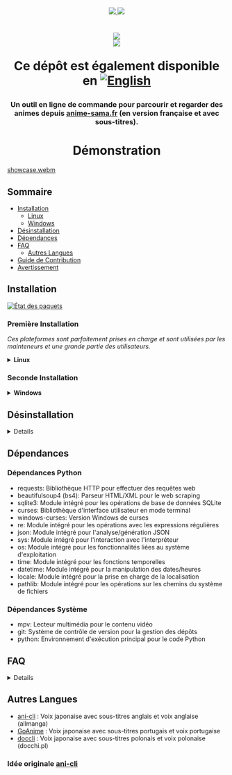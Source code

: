<p align=center>
<br>
<a href="#Linux"><img src="https://img.shields.io/badge/os-linux-90ee90">
<a href="#Windows"><img src="https://img.shields.io/badge/os-windows-90ee90">
<br>
<h1 align="center">
<a href="https://discord.gg/MwHAXPpJ8C"><img src="https://invidget.switchblade.xyz/MwHAXPpJ8C?language=en"></a>
<br>
<a href="https://github.com/DictateurMiro"><img src="https://img.shields.io/badge/owner-DictateurMiro-ff6344"></a>
</p>

<p align="center">
Ce dépôt est également disponible en <a href="README.md"><img src="https://img.shields.io/badge/🇺🇸-Anglais-blue" alt="English"></a>
</p>

<h3 align="center">
Un outil en ligne de commande pour parcourir et regarder des animes depuis <a href="https://anime-sama.fr">anime-sama.fr</a> (en version française et avec sous-titres).
</h3>

<h1 align="center">
	Démonstration
</h1>

[showcase.webm](https://user-images.githubusercontent.com/44473782/224679247-0856e652-f187-4865-bbcf-5a8e5cf830da.webm)

## Sommaire

- [Installation](#installation)
  - [Linux](#première-installation)
  - [Windows](#seconde-installation)
- [Désinstallation](#désinstallation)
- [Dépendances](#dépendances)
- [FAQ](#faq)
  - [Autres Langues](#autres-langues)
- [Guide de Contribution](./contribution.md)
- [Avertissement](./disclaimer.md)

## Installation

[![État des paquets](https://repology.org/badge/vertical-allrepos/animesama-cli.svg?minversion=1.0.0)](https://repology.org/project/animesama-cli/versions)

### Première Installation

*Ces plateformes sont parfaitement prises en charge et sont utilisées par les mainteneurs et une grande partie des utilisateurs.*

<details><summary><b>Linux</b></summary>



*Assurez-vous d'avoir installé toutes les dépendances nécessaires. Pour les distributions basées sur Debian, vous aurez besoin de curl, python3 et mpv. Le script d'installation s'occupera du reste du processus de configuration.*

<details><summary>Debian</summary>

```sh
sudo apt-get install curl -y
curl -fsSL https://raw.githubusercontent.com/DictateurMiro/animesama-cli/master/install.sh -o /tmp/animesama-install.sh && chmod +x /tmp/animesama-install.sh && sh /tmp/animesama-install.sh
```
</details>

<details><summary>Arch</summary>

```sh
yay -S animesama-cli
```
</details></details>

### Seconde Installation

<details><summary><b>Windows</b></summary>

Ouvrez PowerShell (pas besoin de permissions administrateur) et collez la commande ci-dessous
```powershell
irm "https://raw.githubusercontent.com/DictateurMiro/animesama-cli/refs/heads/master/setup_animesama_cli.bat" -OutFile install.bat; .\install.bat
```

</details>

## Désinstallation

<details>

* AUR:
```sh
yay -R animesama-cli
```

* Linux:
```sh
sudo rm /usr/local/bin/animesama-cli
rm -rf ~/animesama-cli
rm -rf ~/.local/share/animesama-venv
```

* Windows:
```sh
@echo off
set "INSTALL_DIR=%USERPROFILE%\AnimeSamaCLI"

if exist "%USERPROFILE%\mpv.bat" del /q "%USERPROFILE%\mpv.bat"
if exist "%USERPROFILE%\animesama-cli.bat" del /q "%USERPROFILE%\animesama-cli.bat"
if exist "%WINDIR%\mpv.bat" del /q "%WINDIR%\mpv.bat" 2>nul
if exist "%WINDIR%\animesama-cli.bat" del /q "%WINDIR%\animesama-cli.bat" 2>nul

rd /s /q "%INSTALL_DIR%" 2>nul

for /f "tokens=2*" %%A in ('reg query "HKCU\Environment" /v PATH 2^>nul') do set "OLD_PATH=%%B"
setlocal enabledelayedexpansion
set "NEW_PATH=!OLD_PATH!"
set "NEW_PATH=!NEW_PATH:;%INSTALL_DIR%\mpv=!"
set "NEW_PATH=!NEW_PATH:;%INSTALL_DIR%=!"
set "NEW_PATH=!NEW_PATH:%INSTALL_DIR%\mpv;=!"
set "NEW_PATH=!NEW_PATH:%INSTALL_DIR%;=!"
set "NEW_PATH=!NEW_PATH:%INSTALL_DIR%\mpv=!"
set "NEW_PATH=!NEW_PATH:%INSTALL_DIR%=!"
setx PATH "!NEW_PATH!"
endlocal
```

</details>

## Dépendances

### Dépendances Python
- requests: Bibliothèque HTTP pour effectuer des requêtes web
- beautifulsoup4 (bs4): Parseur HTML/XML pour le web scraping
- sqlite3: Module intégré pour les opérations de base de données SQLite
- curses: Bibliothèque d'interface utilisateur en mode terminal
- windows-curses: Version Windows de curses
- re: Module intégré pour les opérations avec les expressions régulières
- json: Module intégré pour l'analyse/génération JSON
- sys: Module intégré pour l'interaction avec l'interpréteur
- os: Module intégré pour les fonctionnalités liées au système d'exploitation
- time: Module intégré pour les fonctions temporelles
- datetime: Module intégré pour la manipulation des dates/heures
- locale: Module intégré pour la prise en charge de la localisation
- pathlib: Module intégré pour les opérations sur les chemins du système de fichiers

### Dépendances Système
- mpv: Lecteur multimédia pour le contenu vidéo
- git: Système de contrôle de version pour la gestion des dépôts
- python: Environnement d'exécution principal pour le code Python

## FAQ
<details>
	
* Puis-je changer la langue des sous-titres ou les désactiver ? - Non, les sous-titres sont intégrés dans la vidéo.
* Puis-je regarder en voix française ? - Oui, utilisez `--vf`.
* Puis-je changer la langue du doublage ? - Non.
* Puis-je changer la source des médias ? - Non (sauf si vous pouvez extraire cette source vous-même).
* Puis-je utiliser VLC ? - Non, uniquement mpv.

**Note :** Toutes les fonctionnalités sont documentées dans `animesama-cli --help`.

</details>

## Autres Langues

* [ani-cli](https://github.com/pystardust/ani-cli) : Voix japonaise avec sous-titres anglais et voix anglaise (allmanga)
* [GoAnime](https://github.com/alvarorichard/GoAnime) : Voix japonaise avec sous-titres portugais et voix portugaise
* [doccli](https://github.com/TowarzyszFatCat/doccli) : Voix japonaise avec sous-titres polonais et voix polonaise (docchi.pl)

### Idée originale [ani-cli](https://github.com/pystardust/ani-cli)
